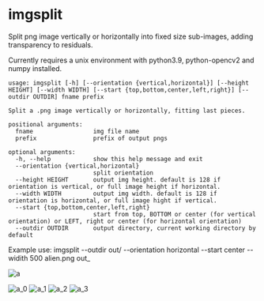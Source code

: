 # imgsplit
Split png image vertically or horizontally into fixed size sub-images, adding transparency to residuals.

Currently requires a unix environment with python3.9, python-opencv2 and numpy installed.

```
usage: imgsplit [-h] [--orientation {vertical,horizontal}] [--height HEIGHT] [--width WIDTH] [--start {top,bottom,center,left,right}] [--outdir OUTDIR] fname prefix

Split a .png image vertically or horizontally, fitting last pieces.

positional arguments:
  fname                 img file name
  prefix                prefix of output pngs

optional arguments:
  -h, --help            show this help message and exit
  --orientation {vertical,horizontal}
                        split orientation
  --height HEIGHT       output img height. default is 128 if orientation is vertical, or full image height if horizontal.
  --width WIDTH         output img width. default is 128 if orientation is horizontal, or full image hight if vertical.
  --start {top,bottom,center,left,right}
                        start from top, BOTTOM or center (for vertical orientation) or LEFT, right or center (for horizontal orientation)
  --outdir OUTDIR       output directory, current working directory by default

```

Example use: imgsplit --outdir out/ --orientation horizontal --start center --widith 500 alien.png out_

![a](https://github.com/dumpmyshit/imgsplit/assets/143140288/3c27b0f6-b6dc-4f52-bd61-379824c7827c)


![a_0](https://github.com/dumpmyshit/imgsplit/assets/143140288/d09a0b64-99f6-404c-8533-c641fee950dc)
![a_1](https://github.com/dumpmyshit/imgsplit/assets/143140288/53d089bf-7709-4829-b0a8-18f06cd60045)
![a_2](https://github.com/dumpmyshit/imgsplit/assets/143140288/fbf69b0e-f658-482e-8313-c9258ca5ff85)
![a_3](https://github.com/dumpmyshit/imgsplit/assets/143140288/cbabb6a3-7bc4-4727-98fc-75e48215ff19)

